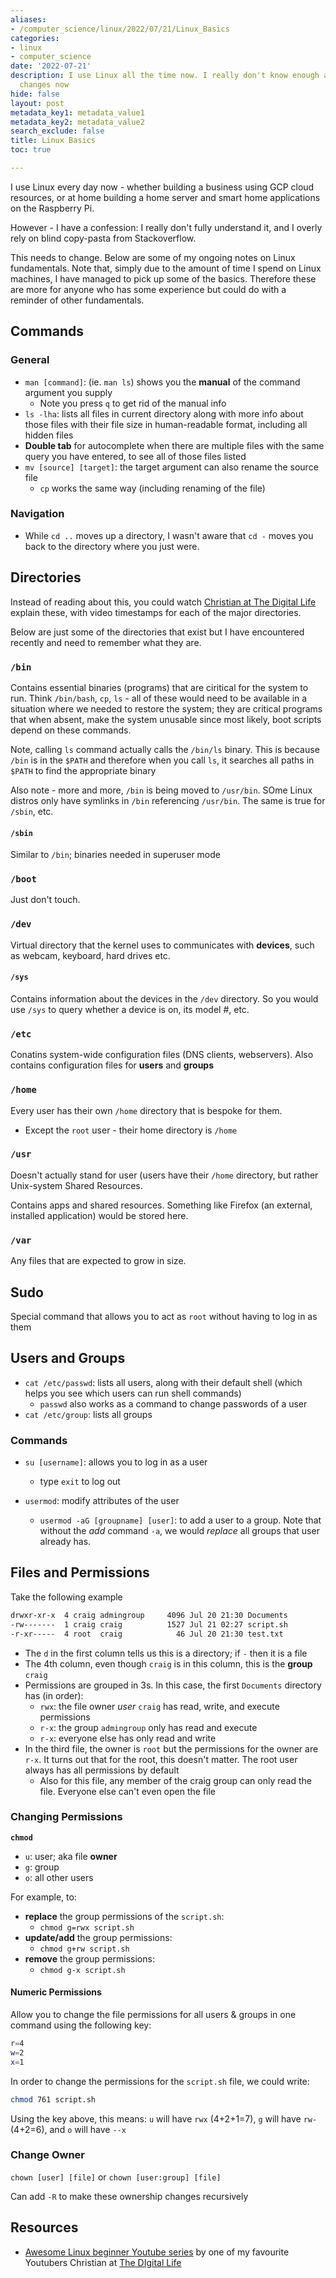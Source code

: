 ```yaml
---
aliases:
- /computer_science/linux/2022/07/21/Linux_Basics
categories:
- linux
- computer_science
date: '2022-07-21'
description: I use Linux all the time now. I really don't know enough about it. This
  changes now
hide: false
layout: post
metadata_key1: metadata_value1
metadata_key2: metadata_value2
search_exclude: false
title: Linux Basics
toc: true

---
```


I use Linux every day now - whether building a business using GCP cloud resources, or at home building a home server and smart home applications on the Raspberry Pi. 

However - I have a confession: I really don't fully understand it, and I overly rely on blind copy-pasta from Stackoverflow. 

This needs to change. Below are some of my ongoing notes on Linux fundamentals. Note that, simply due to the amount of time I spend on Linux machines, I have managed to pick up some of the basics. Therefore these are more for anyone who has some experience but could do with a reminder of other fundamentals.

## Commands

### General
* `man [command]`: (ie. `man ls`) shows you the **manual** of the command argument you supply
	* Note you press `q` to get rid of the manual info
* `ls -lha`: lists all files in current directory along with more info about those files with their file size in human-readable format, including all hidden files
* **Double tab** for autocomplete when there are multiple files with the same query you have entered, to see all of those files listed
* `mv [source] [target]`: the target argument can also rename the source file
	* `cp` works the same way (including renaming of the file)

### Navigation
* While `cd ..` moves up a directory, I wasn't aware that `cd -` moves you back to the directory where you just were.


## Directories
Instead of reading about this, you could watch [Christian at The Digital Life](https://youtu.be/85-o08kaje0) explain these, with video timestamps for each of the major directories.

Below are just some of the directories that exist but I have encountered recently and need to remember what they are.

### `/bin`
Contains essential binaries (programs) that are ciritical for the system to run. Think `/bin/bash`,  `cp`, `ls` - all of these would need to be available in a situation where we needed to restore the system; they are critical programs that when absent, make the system unusable since most likely, boot scripts depend on these commands.

Note, calling `ls` command actually calls the `/bin/ls` binary. This is because `/bin` is in the `$PATH` and therefore when you call `ls`, it searches all paths in `$PATH` to find the appropriate binary

Also note - more and more, `/bin` is being moved to `/usr/bin`. SOme Linux distros only have symlinks in `/bin` referencing `/usr/bin`. The same is true for `/sbin`, etc.

#### `/sbin`
Similar to `/bin`; binaries needed in superuser mode

### `/boot`
Just don't touch.

### `/dev`
Virtual directory that the kernel uses to communicates with **devices**, such as webcam, keyboard, hard drives etc. 

#### `/sys`
Contains information about the devices in the `/dev` directory. So you would use `/sys` to query whether a device is on, its model #, etc.

### `/etc`
Conatins system-wide configuration files (DNS clients, webservers). Also contains configuration files for **users** and **groups**


### `/home`
Every user has their own `/home` directory that is bespoke for them.
* Except the `root` user - their home directory is `/home`

### `/usr`
Doesn't actually stand for user (users have their `/home` directory, but rather Unix-system Shared Resources.

Contains apps and shared resources. Something like Firefox (an external, installed application) would be stored here.

### `/var`
Any files that are expected to grow in size. 

## Sudo
Special command that allows you to act as `root` without having to log in as them


## Users and Groups
* `cat /etc/passwd`: lists all users, along with their default shell (which helps you see which users can run shell commands)
	* `passwd` also works as a command to change passwords of a user
* `cat /etc/group`: lists all groups

### Commands
* `su [username]`: allows you to log in as a user
	* type `exit` to log out

* `usermod`: modify attributes of the user
	* `usermod -aG [groupname] [user]`: to add a user to a group. Note that without the *add* command `-a`, we would *replace* all groups that user already has.

## Files and Permissions
Take the following example

```bash
drwxr-xr-x  4 craig admingroup     4096 Jul 20 21:30 Documents
-rw-------  1 craig craig          1527 Jul 21 02:27 script.sh
-r-xr-----  4 root  craig            46 Jul 20 21:30 test.txt
```

* The `d` in the first column tells us this is a directory; if `-` then it is a file
* The 4th column, even though `craig` is in this column, this is the **group** `craig`
* Permissions are grouped in 3s. In this case, the first `Documents` directory has (in order):
	* `rwx`: the file owner *user*  `craig` has read, write, and execute permissions
	* `r-x`: the group `admingroup` only has read and execute
	* `r-x`: everyone else has only read and write
* In the third file, the owner is `root` but the permissions for the owner are `r-x`. It turns out that for the root, this doesn't matter. The root user always has all permissions by default
	* Also for this file, any member of the craig group can only read the file. Everyone else can't even open the file


### Changing Permissions

**`chmod`**

* `u`: user; aka file **owner**
* `g`: group
* `o`: all other users

For example, to:
* **replace** the group permissions of the `script.sh`: 
	* `chmod g=rwx script.sh`
* **update/add** the group permissions:
	* `chmod g+rw script.sh`
* **remove** the group permissions:
	* `chmod g-x script.sh`

#### Numeric Permissions
Allow you to change the file permissions for all users & groups in one command using the following key:
```bash
r=4
w=2
x=1
```

In order to change the permissions for the `script.sh` file, we could write:
```bash
chmod 761 script.sh
```

Using the key above, this means: `u` will have `rwx` (4+2+1=7), `g` will have `rw-` (4+2=6), and `o` will have `--x` 

### Change Owner
`chown [user] [file]` or `chown [user:group] [file]`

Can add `-R` to make these ownership changes recursively

## Resources
* [Awesome Linux beginner Youtube series](https://youtube.com/playlist?list=PLj-2elZxVPZ_E5cFhNrUa_BqWC8sfcH6q) by one of my favourite Youtubers Christian at [The DIgital Life](https://www.youtube.com/c/TheDigitalLifeTech)
